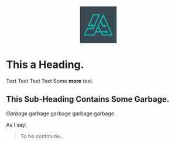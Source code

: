 <p align="center">
 <img height=100 src="1.svg" href="#" alt="logo">
</p>

 # This a Heading.

 Text Text Text Text 
 Some __more__ text.

 ## This Sub-Heading Contains Some Garbage.
 _Garbage_ garbage garbage garbage garbage

 As I say:
 > To be continude..
